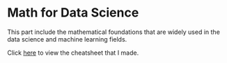 # Math for Data Science

This part include the mathematical foundations that are widely used in the data science and machine learning fields.

Click [here](math_cheatsheet.pdf) to view the cheatsheet that I made.